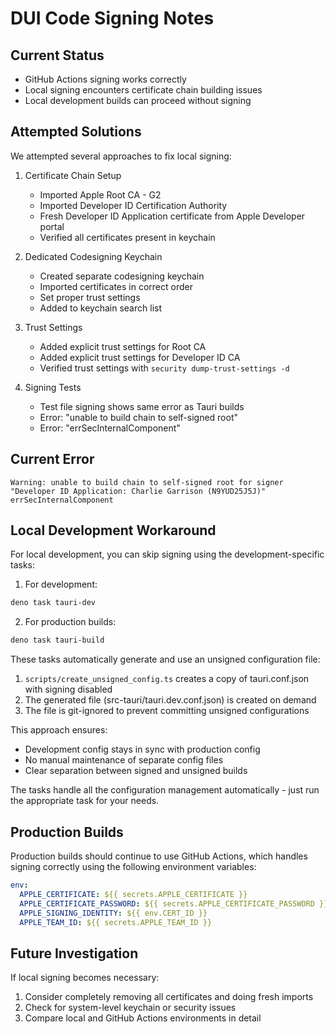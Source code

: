 # DUI Code Signing Notes

## Current Status

- GitHub Actions signing works correctly
- Local signing encounters certificate chain building issues
- Local development builds can proceed without signing

## Attempted Solutions

We attempted several approaches to fix local signing:

1. Certificate Chain Setup
   - Imported Apple Root CA - G2
   - Imported Developer ID Certification Authority
   - Fresh Developer ID Application certificate from Apple Developer portal
   - Verified all certificates present in keychain

2. Dedicated Codesigning Keychain
   - Created separate codesigning keychain
   - Imported certificates in correct order
   - Set proper trust settings
   - Added to keychain search list

3. Trust Settings
   - Added explicit trust settings for Root CA
   - Added explicit trust settings for Developer ID CA
   - Verified trust settings with `security dump-trust-settings -d`

4. Signing Tests
   - Test file signing shows same error as Tauri builds
   - Error: "unable to build chain to self-signed root"
   - Error: "errSecInternalComponent"

## Current Error

```
Warning: unable to build chain to self-signed root for signer "Developer ID Application: Charlie Garrison (N9YUD25J5J)"
errSecInternalComponent
```

## Local Development Workaround

For local development, you can skip signing using the development-specific tasks:

1. For development:
```bash
deno task tauri-dev
```

2. For production builds:
```bash
deno task tauri-build
```

These tasks automatically generate and use an unsigned configuration file:

1. `scripts/create_unsigned_config.ts` creates a copy of tauri.conf.json with signing disabled
2. The generated file (src-tauri/tauri.dev.conf.json) is created on demand
3. The file is git-ignored to prevent committing unsigned configurations

This approach ensures:
- Development config stays in sync with production config
- No manual maintenance of separate config files
- Clear separation between signed and unsigned builds

The tasks handle all the configuration management automatically - just run the appropriate task for your needs.

## Production Builds

Production builds should continue to use GitHub Actions, which handles signing correctly using the following environment variables:

```yaml
env:
  APPLE_CERTIFICATE: ${{ secrets.APPLE_CERTIFICATE }}
  APPLE_CERTIFICATE_PASSWORD: ${{ secrets.APPLE_CERTIFICATE_PASSWORD }}
  APPLE_SIGNING_IDENTITY: ${{ env.CERT_ID }}
  APPLE_TEAM_ID: ${{ secrets.APPLE_TEAM_ID }}
```

## Future Investigation

If local signing becomes necessary:
1. Consider completely removing all certificates and doing fresh imports
2. Check for system-level keychain or security issues
3. Compare local and GitHub Actions environments in detail